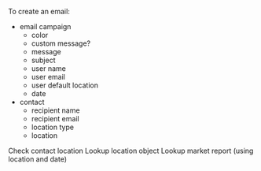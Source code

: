To create an email:
  * email campaign
    * color
    * custom message?
    * message
    * subject
    * user name
    * user email
    * user default location
    * date
  * contact
    * recipient name
    * recipient email
    * location type
    * location

Check contact location
Lookup location object
Lookup market report (using location and date)
